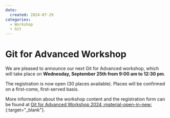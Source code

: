 ```yaml
---
date:
  created: 2024-07-29
categories:
  - Workshop
  - Git
---
```


# Git for Advanced Workshop

We are pleased to announce our next Git for Advanced workshop, which will take place on **Wednesday, September 25th from 9:00 am to 12:30 pm**.

<!-- more -->

The registration is now open (30 places available). Places will be confirmed on a first-come, first-served basis.

More information about the workshop content and the registration form can be found at [Git for Advanced Workshop 2024 :material-open-in-new:](https://c2sm.ethz.ch/education/technical-training/c2sm-git-advanced-workshop-2024.html){:target="_blank"}.